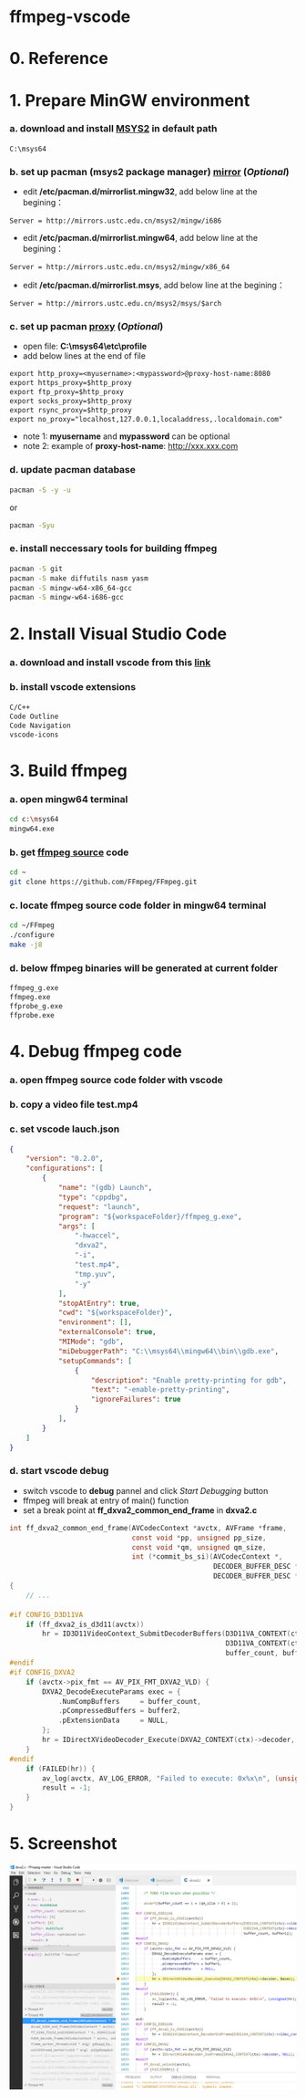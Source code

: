 # ffmpeg-vscode

# 0. Reference



# 1. Prepare MinGW environment

### a. download and install [MSYS2](http://www.msys2.org/) in default path

```
C:\msys64
```

### b. set up **pacman** (msys2 package manager) [mirror](https://lug.ustc.edu.cn/wiki/mirrors/help/msys2) (*Optional*)

* edit **/etc/pacman.d/mirrorlist.mingw32**, add below line at the begining：
```
Server = http://mirrors.ustc.edu.cn/msys2/mingw/i686
```
* edit **/etc/pacman.d/mirrorlist.mingw64**, add below line at the begining：
```
Server = http://mirrors.ustc.edu.cn/msys2/mingw/x86_64
```
* edit **/etc/pacman.d/mirrorlist.msys**, add below line at the begining：
```
Server = http://mirrors.ustc.edu.cn/msys2/msys/$arch
```

### c. set up **pacman** [proxy](https://stackoverflow.com/questions/29783065/msys2-pacman-cant-update-packages-through-corporate-firewall) (*Optional*)

* open file: **C:\msys64\etc\profile**
* add below lines at the end of file
```
export http_proxy=<myusername>:<mypassword>@proxy-host-name:8080
export https_proxy=$http_proxy
export ftp_proxy=$http_proxy
export socks_proxy=$http_proxy
export rsync_proxy=$http_proxy
export no_proxy="localhost,127.0.0.1,localaddress,.localdomain.com"
```
* note 1: **myusername** and **mypassword** can be optional
* note 2: example of **proxy-host-name**: http://xxx.xxx.com

### d. update **pacman** database

```bash
pacman -S -y -u
```
or
```bash
pacman -Syu
```

### e. install neccessary tools for building ffmpeg

```bash
pacman -S git 
pacman -S make diffutils nasm yasm
pacman -S mingw-w64-x86_64-gcc
pacman -S mingw-w64-i686-gcc
```

# 2. Install Visual Studio Code

### a. download and install vscode from this [link](https://code.visualstudio.com/)

### b. install vscode extensions

```
C/C++
Code Outline
Code Navigation
vscode-icons
```

# 3. Build ffmpeg

### a. open mingw64 terminal

```bash
cd c:\msys64
mingw64.exe
```

### b. get [ffmpeg source](https://github.com/FFmpeg/FFmpeg) code

```bash
cd ~
git clone https://github.com/FFmpeg/FFmpeg.git
```

### c. locate ffmpeg source code folder in mingw64 terminal

```bash
cd ~/FFmpeg
./configure
make -j8
```

### d. below ffmpeg binaries will be generated at current folder
```
ffmpeg_g.exe
ffmpeg.exe
ffprobe_g.exe
ffprobe.exe
```

# 4. Debug ffmpeg code

### a. open ffmpeg source code folder with vscode

### b. copy a video file **test.mp4**

### c. set vscode lauch.json

```json
{
    "version": "0.2.0",
    "configurations": [
        {
            "name": "(gdb) Launch",
            "type": "cppdbg",
            "request": "launch",
            "program": "${workspaceFolder}/ffmpeg_g.exe",
            "args": [
                "-hwaccel",
                "dxva2",
                "-i",
                "test.mp4",
                "tmp.yuv",
                "-y"
            ],
            "stopAtEntry": true,
            "cwd": "${workspaceFolder}",
            "environment": [],
            "externalConsole": true,
            "MIMode": "gdb",
            "miDebuggerPath": "C:\\msys64\\mingw64\\bin\\gdb.exe",
            "setupCommands": [
                {
                    "description": "Enable pretty-printing for gdb",
                    "text": "-enable-pretty-printing",
                    "ignoreFailures": true
                }
            ],
        }
    ]
}
```

### d. start vscode debug

* switch vscode to **debug** pannel and click *Start Debugging* button
* ffmpeg will break at entry of main() function
* set a break point at **ff_dxva2_common_end_frame** in **dxva2.c**
```c
int ff_dxva2_common_end_frame(AVCodecContext *avctx, AVFrame *frame,
                              const void *pp, unsigned pp_size,
                              const void *qm, unsigned qm_size,
                              int (*commit_bs_si)(AVCodecContext *,
                                                  DECODER_BUFFER_DESC *bs,
                                                  DECODER_BUFFER_DESC *slice))
{
    // ...

#if CONFIG_D3D11VA
    if (ff_dxva2_is_d3d11(avctx))
        hr = ID3D11VideoContext_SubmitDecoderBuffers(D3D11VA_CONTEXT(ctx)->video_context,
                                                     D3D11VA_CONTEXT(ctx)->decoder,
                                                     buffer_count, buffer11);
#endif
#if CONFIG_DXVA2
    if (avctx->pix_fmt == AV_PIX_FMT_DXVA2_VLD) {
        DXVA2_DecodeExecuteParams exec = {
            .NumCompBuffers     = buffer_count,
            .pCompressedBuffers = buffer2,
            .pExtensionData     = NULL,
        };
        hr = IDirectXVideoDecoder_Execute(DXVA2_CONTEXT(ctx)->decoder, &exec);
    }
#endif
    if (FAILED(hr)) {
        av_log(avctx, AV_LOG_ERROR, "Failed to execute: 0x%x\n", (unsigned)hr);
        result = -1;
    }
}
```

# 5. Screenshot
![](https://github.com/neptune46/ffmpeg-vscode/blob/master/screenshot.png)